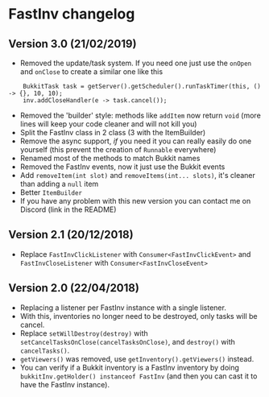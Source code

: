 # FastInv changelog

## Version 3.0 (21/02/2019)
* Removed the update/task system. If you need one just use the `onOpen` and `onClose` to create a similar one like this
```
    BukkitTask task = getServer().getScheduler().runTaskTimer(this, () -> {}, 10, 10);
    inv.addCloseHandler(e -> task.cancel());
```
* Removed the 'builder' style: methods like `addItem` now return `void` (more lines will keep your code cleaner and will not kill you)
* Split the FastInv class in 2 class (3 with the ItemBuilder)
* Remove the async support, _if_ you need it you can really easily do one yourself (this prevent the creation of `Runnable` everywhere)
* Renamed most of the methods to match Bukkit names
* Removed the FastInv events, now it just use the Bukkit events
* Add `removeItem(int slot)` and `removeItems(int... slots)`, it's cleaner than adding a `null` item
* Better `ItemBuilder`
* If you have any problem with this new version you can contact me on Discord (link in the README)

## Version 2.1 (20/12/2018)
* Replace `FastInvClickListener` with `Consumer<FastInvClickEvent>` and `FastInvCloseListener` with `Consumer<FastInvCloseEvent>`

## Version 2.0 (22/04/2018)
* Replacing a listener per FastInv instance with a single listener.
* With this, inventories no longer need to be destroyed, only tasks will be cancel.
* Replace `setWillDestroy(destroy)` with `setCancelTasksOnClose(cancelTasksOnClose)`, and `destroy()` with `cancelTasks()`.
* `getViewers()` was removed, use `getInventory().getViewers()` instead.
* You can verify if a Bukkit inventory is a FastInv inventory by doing `bukkitInv.getHolder() instanceof FastInv` (and then you can cast it to have the FastInv instance).
